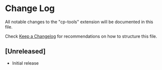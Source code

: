 # Change Log

All notable changes to the "cp-tools" extension will be documented in this file.

Check [Keep a Changelog](http://keepachangelog.com/) for recommendations on how to structure this file.

## [Unreleased]

- Initial release